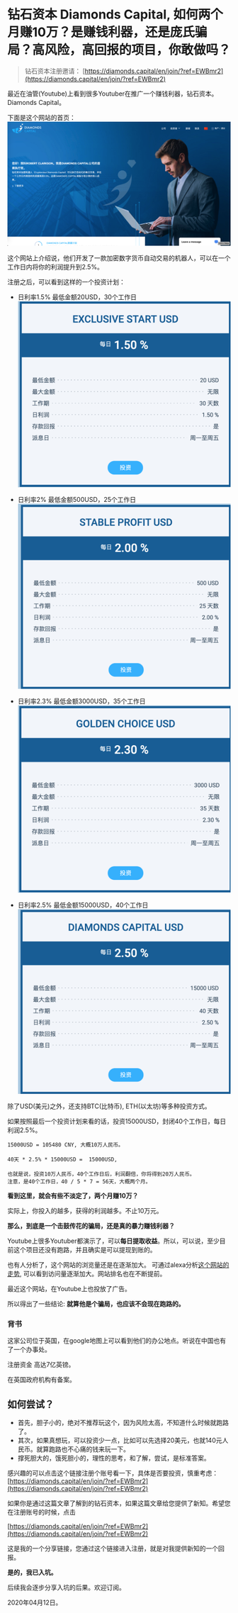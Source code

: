 # 钻石资本 Diamonds Capital, 如何两个月赚10万？是赚钱利器，还是庞氏骗局？高风险，高回报的项目，你敢做吗？

> 钻石资本注册邀请：  [https://diamonds.capital/en/join/?ref=EWBmr2](https://diamonds.capital/en/join/?ref=EWBmr2)

最近在油管(Youtube)上看到很多Youtuber在推广一个赚钱利器，钻石资本。Diamonds Capital。

下面是这个网站的首页：
![钻石资本](./images/0-0.png)

这个网站上介绍说，他们开发了一款加密数字货币自动交易的机器人，可以在一个工作日内将你的利润提升到2.5%。

注册之后，可以看到这样的一个投资计划：


- 日利率1.5% 最低金额20USD，30个工作日
![日利率1.5% 最低金额20USD](./images/0-1.png)



- 日利率2% 最低金额500USD，25个工作日
![日利率2% 最低金额500USD，25个工作日](./images/0-2.png)


- 日利率2.3% 最低金额3000USD，35个工作日
![日利率2.3% 最低金额3000USD，35个工作日](./images/0-3.png)

- 日利率2.5% 最低金额15000USD，40个工作日
![日利率2.5% 最低金额15000USD，40个工作日](./images/0-4.png)

除了USD(美元)之外，还支持BTC(比特币), ETH(以太坊)等多种投资方式。

如果按照最后一个投资计划来看的话，投资15000USD，封闭40个工作日，每日利润2.5%。

```
15000USD = 105480 CNY, 大概10万人民币。

40天 * 2.5% * 15000USD =  15000USD,

也就是说，投资10万人民币，40个工作日后，利润翻倍，你将得到20万人民币。
注意，是40个工作日，40 / 5 * 7 = 56天，大概两个月。

```

**看到这里，就会有些不淡定了，两个月赚10万？**

实际上，你投入的越多，获得的利润越多。不止10万元。

**那么，到底是一个击鼓传花的骗局，还是真的暴力赚钱利器？**


Youtube上很多Youtuber都演示了，可以**每日提取收益**。所以，可以说，至少目前这个项目还没有跑路，并且确实是可以提现到账的。


也有人分析了，这个网站的浏览量还是在逐渐加大。
可通过alexa分析[这个网站的走势](https://www.alexa.com/siteinfo/diamonds.capital), 可以看到访问量逐渐加大。网站排名也在不断提前。

最近这个网站，在Youtube上也投放了广告。


所以得出了一些结论:   **就算他是个骗局，也应该不会现在跑路的。**



### 背书
这家公司位于英国，在google地图上可以看到他们的办公地点。听说在中国也有了一个办事处。

注册资金 高达7亿英镑。

在英国政府机构有备案。


## 如何尝试？
- 首先，胆子小的，绝对不推荐玩这个，因为风险太高，不知道什么时候就跑路了。
- 其次，如果真想玩，可以投资少一点，比如可以先选择20美元，也就140元人民币。就算跑路也不心痛的钱来玩一下。
- 撑死胆大的，饿死胆小的，理性的思考，和了解，尝试，是标准答案。



感兴趣的可以点击这个链接注册个账号看一下，具体是否要投资，慎重考虑：
[https://diamonds.capital/en/join/?ref=EWBmr2](https://diamonds.capital/en/join/?ref=EWBmr2)


如果你是通过这篇文章了解到的钻石资本，如果这篇文章给您提供了新知。希望您在注册账号的时候，点击

[https://diamonds.capital/en/join/?ref=EWBmr2](https://diamonds.capital/en/join/?ref=EWBmr2)

这是我的一个分享链接，您通过这个链接进入注册，就是对我提供新知的一个回报。


**是的，我已入坑。**



后续我会逐步分享入坑的后果。欢迎订阅。

2020年04月12日。

